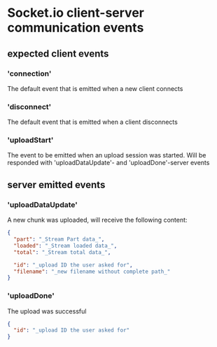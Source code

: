 # Socket.io client-server communication events

## expected client events

### 'connection'

The default event that is emitted when a new client connects

### 'disconnect'

The default event that is emitted when a client disconnects

### 'uploadStart'

The event to be emitted when an upload session was started. Will be responded with 'uploadDataUpdate'- and 'uploadDone'-server events

## server emitted events

### 'uploadDataUpdate'

A new chunk was uploaded, will receive the following content:

```json
{
  "part": "_Stream Part data_",
  "loaded": "_Stream loaded data_",
  "total": "_Stream total data_",

  "id": "_upload ID the user asked for",
  "filename": "_new filename without complete path_"
}
```

### 'uploadDone'

The upload was successful

```json
{
  "id": "_upload ID the user asked for"
}
```
